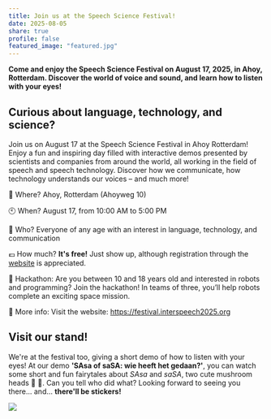 ```yaml
---
title: Join us at the Speech Science Festival!
date: 2025-08-05
share: true
profile: false
featured_image: "featured.jpg"
---
```


**Come and enjoy the Speech Science Festival on August 17, 2025, in Ahoy, Rotterdam. Discover the world of voice and sound, and learn how to listen with your eyes!**

<!--more-->

## Curious about language, technology, and science?

Join us on August 17 at the Speech Science Festival in Ahoy Rotterdam! Enjoy a fun and inspiring day filled with interactive demos presented by scientists and companies from around the world, all working in the field of speech and speech technology. Discover how we communicate, how technology understands our voices – and much more!

📍 Where? Ahoy, Rotterdam (Ahoyweg 10)

🕙 When? August 17, from 10:00 AM to 5:00 PM

👥 Who? Everyone of any age with an interest in language, technology, and communication

:euro: How much? **It's free!** Just show up, although registration through the [website](https://festival.interspeech2025.org) is appreciated.

🤖 Hackathon: Are you between 10 and 18 years old and interested in robots and programming? Join the hackathon! In teams of three, you’ll help robots complete an exciting space mission.

🔗 More info: Visit the website: https://festival.interspeech2025.org

## Visit our stand!

We're at the festival too, giving a short demo of how to listen with your eyes! At our demo **'SAsa of saSA: wie heeft het gedaan?'**, you can watch some short and fun fairytales about *SAsa* and *saSA*, two cute mushroom heads :mushroom: :mushroom:. Can you tell who did what? Looking forward to seeing you there... and... **there'll be stickers!**

<img src="Sticker.png">
